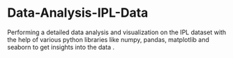 # Data-Analysis-IPL-Data
Performing a detailed data analysis and visualization on the IPL dataset with the help of various python libraries like numpy, pandas, matplotlib and seaborn to get insights 
into the data .
